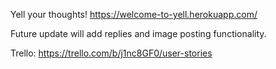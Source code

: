 Yell your thoughts!
https://welcome-to-yell.herokuapp.com/

Future update will add replies and image posting functionality.

Trello: https://trello.com/b/j1nc8GF0/user-stories